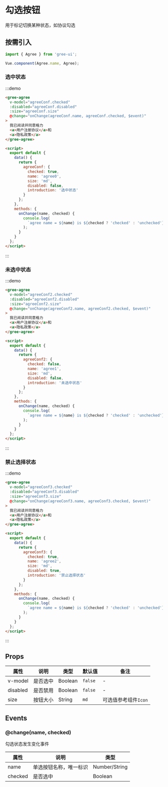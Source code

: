 # 勾选按钮

用于标记切换某种状态，如协议勾选

## 按需引入

```javascript
import { Agree } from 'gree-ui';

Vue.component(Agree.name, Agree);
```

### 选中状态

:::demo

```html
<gree-agree
  v-model="agreeConf.checked"
  :disabled="agreeConf.disabled"
  :size="agreeConf.size"
  @change="onChange(agreeConf.name, agreeConf.checked, $event)"
>
  我已阅读并同意格力
  <a>用户注册协议</a>和
  <a>隐私政策</a>
</gree-agree>

<script>
  export default {
    data() {
      return {
        agreeConf: {
          checked: true,
          name: 'agree0',
          size: 'md',
          disabled: false,
          introduction: '选中状态'
        }
      };
    },
    methods: {
      onChange(name, checked) {
        console.log(
          `agree name = ${name} is ${checked ? 'checked' : 'unchecked'}`
        );
      }
    }
  };
</script>
```

:::

### 未选中状态

:::demo

```html
<gree-agree
  v-model="agreeConf2.checked"
  :disabled="agreeConf2.disabled"
  :size="agreeConf2.size"
  @change="onChange(agreeConf2.name, agreeConf2.checked, $event)"
>
  我已阅读并同意格力
  <a>用户注册协议</a>和
  <a>隐私政策</a>
</gree-agree>

<script>
  export default {
    data() {
      return {
        agreeConf2: {
          checked: false,
          name: 'agree1',
          size: 'md',
          disabled: false,
          introduction: '未选中状态'
        }
      };
    },
    methods: {
      onChange(name, checked) {
        console.log(
          `agree name = ${name} is ${checked ? 'checked' : 'unchecked'}`
        );
      }
    }
  };
</script>
```

:::

### 禁止选择状态

:::demo

```html
<gree-agree
  v-model="agreeConf3.checked"
  :disabled="agreeConf3.disabled"
  :size="agreeConf3.size"
  @change="onChange(agreeConf3.name, agreeConf3.checked, $event)"
>
  我已阅读并同意格力
  <a>用户注册协议</a>和
  <a>隐私政策</a>
</gree-agree>

<script>
  export default {
    data() {
      return {
        agreeConf3: {
          checked: true,
          name: 'agree2',
          size: 'md',
          disabled: true,
          introduction: '禁止选择状态'
        }
      };
    },
    methods: {
      onChange(name, checked) {
        console.log(
          `agree name = ${name} is ${checked ? 'checked' : 'unchecked'}`
        );
      }
    }
  };
</script>
```

:::

## Props

| 属性     | 说明     | 类型    | 默认值  | 备注                 |
| -------- | -------- | ------- | ------- | -------------------- |
| v-model  | 是否选中 | Boolean | `false` | \-                   |
| disabled | 是否禁用 | Boolean | `false` | \-                   |
| size     | 按钮大小 | String  | `md`    | 可选值参考组件`Icon` |

## Events

### @change(name, checked)

勾选状态发生变化事件

| 属性    | 说明                   | 类型          |
| ------- | ---------------------- | ------------- |
| name    | 单选按钮名称，唯一标识 | Number/String |
| checked | 是否选中               | Boolean       |

<script>
export default {
  data() {
    return {
      agreeConf: {
        checked: true,
        name: 'agree0',
        size: 'md',
        disabled: false,
        introduction: '选中状态'
      },
      agreeConf2: {
        checked: false,
        name: 'agree1',
        size: 'md',
        disabled: false,
        introduction: '未选中状态'
      },
      agreeConf3: {
        checked: true,
        name: 'agree2',
        size: 'md',
        disabled: true,
        introduction: '禁止选择状态'
      }
    };
  },
  methods: {
    onChange(name, checked) {
      console.log(
        `agree name = ${name} is ${checked ? 'checked' : 'unchecked'}`
      );
    }
  }
};
</script>

<style lang="less" scoped>
.gree-agree-content {
  color: #858b9c;
  font-size: 18px;
  a {
    color: #00aeff;
  }
}
</style>
